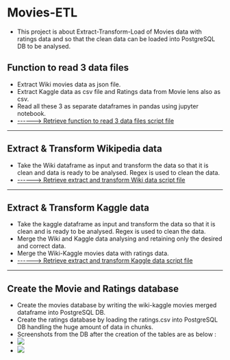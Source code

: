 # **Movies-ETL**
- This project is about Extract-Transform-Load of Movies data with ratings data and so that the clean data can be loaded into PostgreSQL DB to be analysed.
## **Function to read 3 data files**
- Extract Wiki movies data as json file. 
- Extract Kaggle data as csv file and Ratings data from Movie lens also as csv.
- Read all these 3 as separate dataframes in pandas using jupyter notebook.
- <a href="">------> Retrieve function to read 3 data files script file</a>
---
## **Extract & Transform Wikipedia data**
- Take the Wiki dataframe as input and transform the data so that it is clean and data is ready to be analysed. Regex is used to clean the data.
- <a href="">------> Retrieve extract and transform Wiki data script file</a>
---
## **Extract & Transform Kaggle data**
- Take the kaggle dataframe as input and transform the data so that it is clean and is ready to be analysed. Regex is used to clean the data.
- Merge the Wiki and Kaggle data analysing and retaining only the desired and correct data.
- Merge the Wiki-Kaggle movies data with ratings data.
- <a href="">------> Retrieve extract and transform Kaggle data script file</a>
---
## **Create the Movie and Ratings database**
- Create the movies database by writing the wiki-kaggle movies merged dataframe into PostgreSQL DB.
- Create the ratings database by loading the ratings.csv into PostgreSQL DB handling the huge amount of data in chunks.
- Screenshots from the DB after the creation of the tables are as below :
- <img src = "Resources/.png"></img>
- <img src = "Resources/.png"></img>


